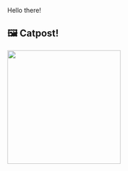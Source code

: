 Hello there!



## 🖼️ Catpost!

<sub>
    <img src="https://cdn2.thecatapi.com/images/b_GfnAkto.jpg" height="256">
</sub>


